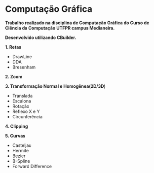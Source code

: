 # Computação Gráfica

**Trabalho realizado na disciplina de Computação Gráfica do Curso de Ciência da Computação UTFPR campus Medianeira.**

**Desenvolvido utilizando CBuilder.**

**1. Retas**
   - DrawLine
   - DDA
   - Bresenham

**2. Zoom**

**3. Transformação Normal e Homogênea(2D/3D)**
   - Translada
   - Escalona
   - Rotação
   - Reflexo X e Y
   - Circunferência

**4. Clipping**

**5. Curvas**
   - Casteljau
   - Hermite
   - Bezier
   - B-Spline
   - Forward Difference
